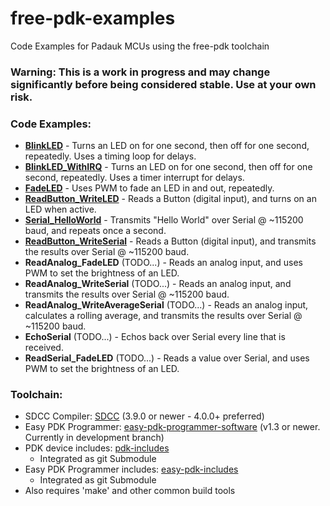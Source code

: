 # free-pdk-examples
Code Examples for Padauk MCUs using the free-pdk toolchain

### Warning: This is a work in progress and may change significantly before being considered stable.  Use at your own risk.

### Code Examples:
- [**BlinkLED**](BlinkLED) - Turns an LED on for one second, then off for one second, repeatedly.  Uses a timing loop for delays.
- [**BlinkLED_WithIRQ**](BlinkLED_WithIRQ) - Turns an LED on for one second, then off for one second, repeatedly.  Uses a timer interrupt for delays.
- [**FadeLED**](FadeLED) - Uses PWM to fade an LED in and out, repeatedly.
- [**ReadButton_WriteLED**](ReadButton_WriteLED) - Reads a Button (digital input), and turns on an LED when active.
- [**Serial_HelloWorld**](Serial_HelloWorld) - Transmits "Hello World" over Serial @ ~115200 baud, and repeats once a second.
- [**ReadButton_WriteSerial**](ReadButton_WriteSerial) - Reads a Button (digital input), and transmits the results over Serial @ ~115200 baud.
- **ReadAnalog_FadeLED** (TODO...) - Reads an analog input, and uses PWM to set the brightness of an LED.
- **ReadAnalog_WriteSerial** (TODO...) - Reads an analog input, and transmits the results over Serial @ ~115200 baud. 
- **ReadAnalog_WriteAverageSerial** (TODO...) - Reads an analog input, calculates a rolling average, and transmits the results over Serial @ ~115200 baud.
- **EchoSerial** (TODO...) - Echos back over Serial every line that is received.
- **ReadSerial_FadeLED** (TODO...) - Reads a value over Serial, and uses PWM to set the brightness of an LED.

### Toolchain:
- SDCC Compiler: [SDCC](http://sdcc.sourceforge.net/) (3.9.0 or newer - 4.0.0+ preferred)
- Easy PDK Programmer: [easy-pdk-programmer-software](https://github.com/free-pdk/easy-pdk-programmer-software) (v1.3 or newer. Currently in development branch)
- PDK device includes: [pdk-includes](https://github.com/free-pdk/pdk-includes)
  - Integrated as git Submodule
- Easy PDK Programmer includes: [easy-pdk-includes](https://github.com/free-pdk/easy-pdk-includes)
  - Integrated as git Submodule
- Also requires 'make' and other common build tools
